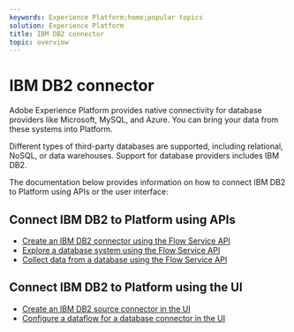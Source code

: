```yaml
---
keywords: Experience Platform;home;popular topics
solution: Experience Platform
title: IBM DB2 connector
topic: overview
---
```


# IBM DB2 connector

Adobe Experience Platform provides native connectivity for database providers like Microsoft, MySQL, and Azure. You can bring your data from these systems into Platform.

Different types of third-party databases are supported, including relational, NoSQL, or data warehouses. Support for database providers includes IBM DB2.

The documentation below provides information on how to connect IBM DB2 to Platform using APIs or the user interface:

## Connect IBM DB2 to Platform using APIs

- [Create an IBM DB2 connector using the Flow Service API](../../tutorials/api/create/databases/ibm-db2.md)
- [Explore a database system using the Flow Service API](../../tutorials/api/explore/database-nosql.md)
- [Collect data from a database using the Flow Service API](../../tutorials/api/collect/database-nosql.md)

## Connect IBM DB2 to Platform using the UI

- [Create an IBM DB2 source connector in the UI](../../tutorials/ui/create/databases/ibm-db2.md)
- [Configure a dataflow for a database connector in the UI](../../tutorials/ui/dataflow/databases.md)